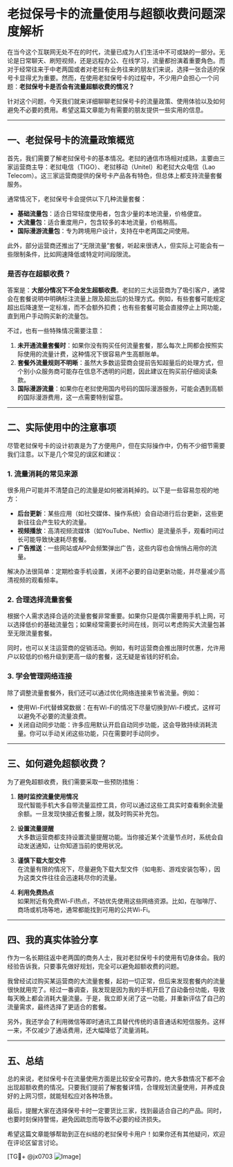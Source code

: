 # 老挝保号卡的流量使用与超额收费问题深度解析

在当今这个互联网无处不在的时代，流量已成为人们生活中不可或缺的一部分。无论是日常聊天、刷短视频，还是远程办公、在线学习，流量都扮演着重要角色。而对于经常往来于中老两国或者对老挝有业务往来的朋友们来说，选择一张合适的保号卡显得尤为重要。然而，在使用老挝保号卡的过程中，不少用户会担心一个问题：**老挝保号卡是否会有流量超额收费的情况？**

针对这个问题，今天我们就来详细聊聊老挝保号卡的流量政策、使用体验以及如何避免不必要的费用。希望这篇文章能为有需要的朋友提供一些实用的信息。

---

## 一、老挝保号卡的流量政策概览

首先，我们需要了解老挝保号卡的基本情况。老挝的通信市场相对成熟，主要由三家运营商主导：老挝电信（TIGO）、老挝移动（Unitel）和老挝大众电信（Lao Telecom）。这三家运营商提供的保号卡产品各有特色，但总体上都支持流量套餐服务。

通常情况下，老挝保号卡会提供以下几种流量套餐：

- **基础流量包**：适合日常轻度使用者，包含少量的本地流量，价格便宜。
- **大流量包**：适合重度用户，包含较多的本地流量，价格稍高。
- **国际漫游流量包**：专为跨境用户设计，支持在中老两国之间使用。

此外，部分运营商还推出了“无限流量”套餐，听起来很诱人，但实际上可能会有一些限制条件，比如网速降低或特定时间段限流。

### 是否存在超额收费？

答案是：**大部分情况下不会发生超额收费**。老挝的三大运营商为了吸引客户，通常会在套餐说明中明确标注流量上限及超出后的处理方式。例如，有些套餐可能规定超出后降速至一定标准，而不会额外扣费；也有些套餐可能会直接停止上网功能，直到用户手动购买新的流量包。

不过，也有一些特殊情况需要注意：

1. **未开通流量套餐时**：如果你没有购买任何流量套餐，那么每次上网都会按照实际使用的流量计费，这种情况下很容易产生高额账单。
2. **套餐外流量规则不明晰**：虽然大多数运营商会提前告知超量后的处理方式，但个别小众服务商可能存在信息不透明的问题，因此建议在购买前仔细阅读条款。
3. **国际漫游流量**：如果你在老挝使用国内号码的国际漫游服务，可能会遇到高额的国际漫游费用，这一点需要特别留意。

---

## 二、实际使用中的注意事项

尽管老挝保号卡的设计初衷是为了方便用户，但在实际操作中，仍有不少细节需要我们注意。以下是几个常见的误区和建议：

### 1. **流量消耗的常见来源**
很多用户可能并不清楚自己的流量是如何被消耗掉的。以下是一些容易忽视的地方：
- **后台更新**：某些应用（如社交媒体、操作系统）会自动进行后台更新，这些更新往往会产生较大的流量。
- **视频播放**：高清视频流媒体（如YouTube、Netflix）是流量杀手，观看时间过长可能导致快速耗尽套餐。
- **广告推送**：一些网站或APP会频繁弹出广告，这些内容也会悄悄占用你的流量。

解决办法很简单：定期检查手机设置，关闭不必要的自动更新功能，并尽量减少高清视频的观看频率。

### 2. **合理选择流量套餐**
根据个人需求选择合适的流量套餐非常重要。如果你只是偶尔需要用手机上网，可以选择低价的基础流量包；如果经常需要长时间在线，则可以考虑购买大流量包甚至无限流量套餐。

同时，也可以关注运营商的促销活动。例如，有时运营商会推出限时优惠，允许用户以较低的价格升级到更高一级的套餐，这无疑是省钱的好机会。

### 3. **学会管理网络连接**
除了调整流量套餐外，我们还可以通过优化网络连接来节省流量。例如：
- 使用Wi-Fi代替蜂窝数据：在有Wi-Fi的情况下尽量切换到Wi-Fi模式，这样可以避免不必要的流量浪费。
- 关闭自动同步功能：许多应用默认开启自动同步功能，这会导致持续消耗流量。你可以手动关闭这些功能，只在需要时手动同步。

---

## 三、如何避免超额收费？

为了避免超额收费，我们需要采取一些预防措施：

1. **随时监控流量使用情况**  
   现代智能手机大多自带流量监控工具，你可以通过这些工具实时查看剩余流量余额。一旦发现快接近套餐上限，就及时购买补充包。

2. **设置流量提醒**  
   大多数运营商都支持设置流量提醒功能。当你接近某个流量节点时，系统会自动发送通知，让你知道当前的使用状况。

3. **谨慎下载大型文件**  
   在流量有限的情况下，尽量避免下载大型文件（如电影、游戏安装包等），因为这类文件往往会迅速耗尽你的流量。

4. **利用免费热点**  
   如果附近有免费Wi-Fi热点，不妨优先使用这些网络资源。比如，在咖啡厅、商场或机场等地，通常都能找到可用的公共Wi-Fi。

---

## 四、我的真实体验分享

作为一名长期往返中老两国的商务人士，我对老挝保号卡的使用有切身体会。我的经验告诉我，只要事先做好规划，完全可以避免超额收费的问题。

我曾经试过购买某运营商的大流量套餐，起初一切正常，但后来发现套餐内的流量很快就用完了。经过一番调查，我发现是因为我的手机开启了自动备份功能，导致每天晚上都会消耗大量流量。于是，我立即关闭了这一功能，并重新评估了自己的流量需求，最终选择了更适合的套餐。

另外，我还学会了利用微信等即时通讯工具替代传统的语音通话和短信服务。这样一来，不仅减少了通话费用，还大幅降低了流量消耗。

---

## 五、总结

总的来说，老挝保号卡在流量使用方面是比较安全可靠的，绝大多数情况下都不会出现超额收费的情况。只要我们提前了解套餐详情，合理规划流量使用，并养成良好的上网习惯，就能轻松应对各种场景。

最后，提醒大家在选择保号卡时一定要货比三家，找到最适合自己的产品。同时，也要时刻保持警惕，避免因疏忽而导致不必要的经济损失。

希望这篇文章能够帮助到正在纠结的老挝保号卡用户！如果你还有其他疑问，欢迎在评论区留言讨论。

[TG💪+ @jx0703 ![Image](https://github.com/user-attachments/assets/dbca1d08-cadb-493c-b0ec-ad6f7a83f270)]